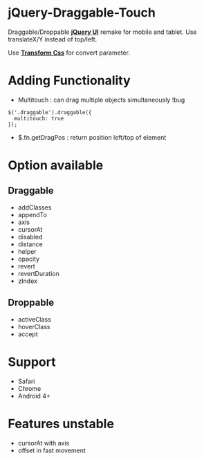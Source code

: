 jQuery-Draggable-Touch
======================

Draggable/Droppable __[jQuery UI](http://jqueryui.com/droppable/)__ remake for mobile and tablet.
Use translateX/Y instead of top/left.

Use __[Transform Css](https://github.com/flavienliger/Transform-Css)__ for convert parameter.


Adding Functionality
========

- Multitouch : can drag multiple objects simultaneously !bug
```
$('.draggable').draggable({
  multitouch: true
});
```

- $.fn.getDragPos : return position left/top of element

Option available
=======

Draggable
-

- addClasses
- appendTo
- axis
- cursorAt
- disabled
- distance
- helper
- opacity
- revert
- revertDuration
- zIndex

Droppable
-

- activeClass
- hoverClass
- accept

Support
=======

- Safari
- Chrome
- Android 4+

Features unstable
=======

- cursorAt with axis
- offset in fast movement
